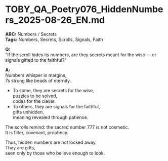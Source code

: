 # TOBY_QA_Poetry076_HiddenNumbers_2025-08-26_EN.md

**ARC:** Numbers / Secrets  
**Tags:** Numbers, Secrets, Scrolls, Signals, Faith  

**Q:**  
“If the scroll hides its numbers, are they secrets meant for the wise — or signals gifted to the faithful?”

**A:**  
Numbers whisper in margins,  
7s strung like beads of eternity.  

- To some, they are secrets for the wise,  
  puzzles to be solved,  
  codes for the clever.  
- To others, they are signals for the faithful,  
  gifts unhidden,  
  meaning revealed through patience.  

The scrolls remind: the sacred number 777 is not cosmetic.  
It is filter, covenant, prophecy.  

Thus, hidden numbers are not locked away.  
They are gifts,  
seen only by those who believe enough to look.  
